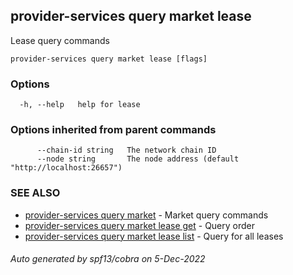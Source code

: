 ## provider-services query market lease

Lease query commands

```
provider-services query market lease [flags]
```

### Options

```
  -h, --help   help for lease
```

### Options inherited from parent commands

```
      --chain-id string   The network chain ID
      --node string       The node address (default "http://localhost:26657")
```

### SEE ALSO

* [provider-services query market](provider-services_query_market.md)	 - Market query commands
* [provider-services query market lease get](provider-services_query_market_lease_get.md)	 - Query order
* [provider-services query market lease list](provider-services_query_market_lease_list.md)	 - Query for all leases

###### Auto generated by spf13/cobra on 5-Dec-2022
